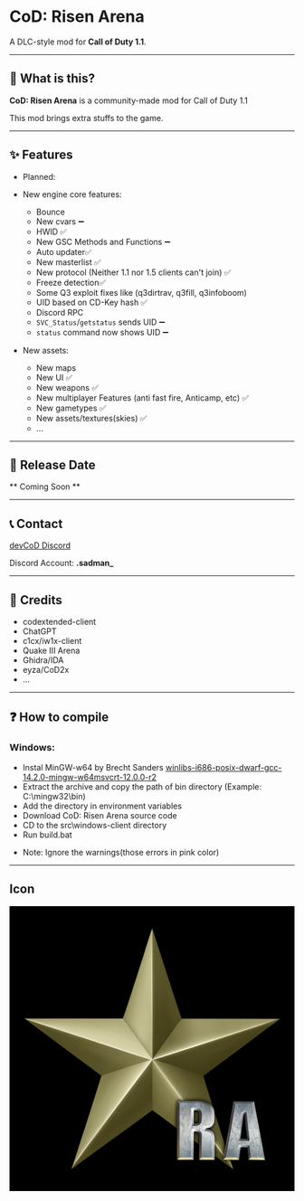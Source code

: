 # CoD: Risen Arena  

A DLC-style mod for **Call of Duty 1.1**.  

---

## 📖 What is this?  
**CoD: Risen Arena** is a community-made mod for Call of Duty 1.1

This mod brings extra stuffs to the game.

---

## ✨ Features  
* Planned:
* New engine core features:
  - Bounce
  - New cvars ➖
  - HWID ✅
  - New GSC Methods and Functions ➖
  - Auto updater✅
  - New masterlist ✅
  - New protocol (Neither 1.1 nor 1.5 clients can't join) ✅
  - Freeze detection✅
  - Some Q3 exploit fixes like (q3dirtrav, q3fill, q3infoboom)
  - UID based on CD-Key hash ✅
  - Discord RPC
  - ``SVC_Status``/``getstatus`` sends UID ➖
  - ``status`` command now shows UID ➖ 

* New assets:
  - New maps
  - New UI ✅
  - New weapons ✅
  - New multiplayer Features (anti fast fire, Anticamp, etc) ✅
  - New gametypes ✅
  - New assets/textures(skies) ✅
  - ... 

---

## 📅 Release Date  
** Coming Soon **

---

## 📞 Contact
[devCoD Discord](https://discord.gg/6KrD3bY7CQ)

Discord Account: **.sadman_**

---

## 🙌 Credits  
- codextended-client
- ChatGPT
- c1cx/iw1x-client
- Quake III Arena
- Ghidra/IDA
- eyza/CoD2x
- ...

---

## ❓ How to compile
 ### Windows:
- Instal MinGW-w64 by Brecht Sanders [winlibs-i686-posix-dwarf-gcc-14.2.0-mingw-w64msvcrt-12.0.0-r2](https://github.com/brechtsanders/winlibs_mingw/releases/download/14.2.0posix-19.1.1-12.0.0-msvcrt-r2/winlibs-i686-posix-dwarf-gcc-14.2.0-mingw-w64msvcrt-12.0.0-r2.zip)
- Extract the archive and copy the path of bin directory (Example: C:\mingw32\bin)
- Add the directory in environment variables
- Download CoD: Risen Arena source code
- CD to the src\windows-client directory
- Run build.bat
* Note: Ignore the warnings(those errors in pink color)

---

## Icon
<img src="./codra_icon.png">

